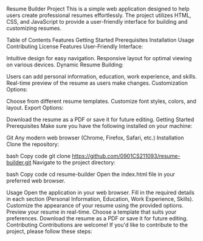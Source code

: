 Resume Builder Project
This is a simple web application designed to help users create professional resumes effortlessly. The project utilizes HTML, CSS, and JavaScript to provide a user-friendly interface for building and customizing resumes.

Table of Contents
Features
Getting Started
Prerequisites
Installation
Usage
Contributing
License
Features
User-Friendly Interface:

Intuitive design for easy navigation.
Responsive layout for optimal viewing on various devices.
Dynamic Resume Building:

Users can add personal information, education, work experience, and skills.
Real-time preview of the resume as users make changes.
Customization Options:

Choose from different resume templates.
Customize font styles, colors, and layout.
Export Options:

Download the resume as a PDF or save it for future editing.
Getting Started
Prerequisites
Make sure you have the following installed on your machine:

Git
Any modern web browser (Chrome, Firefox, Safari, etc.)
Installation
Clone the repository:

bash
Copy code
git clone https://github.com/0901CS211093/resume-builder.git
Navigate to the project directory:

bash
Copy code
cd resume-builder
Open the index.html file in your preferred web browser.

Usage
Open the application in your web browser.
Fill in the required details in each section (Personal Information, Education, Work Experience, Skills).
Customize the appearance of your resume using the provided options.
Preview your resume in real-time.
Choose a template that suits your preferences.
Download the resume as a PDF or save it for future editing.
Contributing
Contributions are welcome! If you'd like to contribute to the project, please follow these steps:


